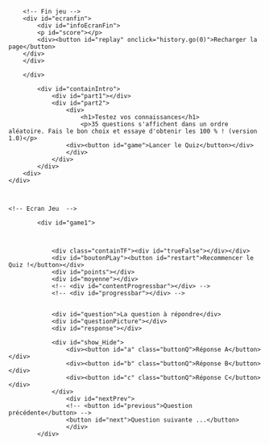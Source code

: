 <!DOCTYPE html>
<html lang="fr">
<head>
    <title>Jeu v01 - Jeu quiz (exercice javascript)</title>
        <meta name="viewport" content="width=device-width, initial-scale=1.0">
		<meta charset="utf-8" />		
		<meta name="description" content="Jeu de quiz, exercice apprenant en javascript">
		<meta name="keywords" content="Javascript, js, tutoriel">
		<meta name="robots" content="ALL">
		<meta name="distribution" content="Global">
		<meta name="copyright" content="Emmanuel Trépant">
		<meta name="author" content="Emmanuel Trépant">
		<meta name="language" content="Fr">
		<meta name="doc-type" content="Public">
		<meta name="doc-class" content="Complet">
		<meta name="doc-rights" content="Domaine public">
		<meta name="DateCreated" content="19/06/2021">
		<meta property="og:title" content="Jeu quiz : Les races de chiens" />
		<meta property="og:description" content="eu quiz : Les races de chiens - Exercice apprentisage javascript" />
		<meta property="og:url" content="https://www.trepant.be/cv" />				
		<link rel="apple-touch-icon" href="apple-touch-icon-iphone.png" />
		<link rel="apple-touch-icon" sizes="72x72" href="apple-touch-icon-ipad.png" />
		<link rel="apple-touch-icon" sizes="114x114" href="apple-touch-icon-iphone-retina-display.png" />
        <link rel="icon" href="favicon.ico" />
        <link type="text/css" rel="stylesheet" href="set/css/reset.css">
        <link type="text/css" rel="stylesheet" href="set/css/stylesheet.css">
        <link rel="preconnect" href="https://fonts.gstatic.com">
        <link href="https://fonts.googleapis.com/css2?family=Dela+Gothic+One&display=swap" rel="stylesheet">
</head>
<body>

        <!-- Fin jeu -->
        <div id="ecranfin">
            <div id="infoEcranFin">
            <p id="score"></p>
            <div><button id="replay" onclick="history.go(0)">Recharger la page</button>
        </div>
        </div>

        </div>

<div id="mainContent">
    <!-- Ecran intro -->
            
            <div id="containIntro">
                <div id="part1"></div> 
                <div id="part2">     
                    <div>
                        <h1>Testez vos connaissances</h1>
                        <p>35 questions s'affichent dans un ordre aléatoire. Fais le bon choix et essaye d'obtenir les 100 % ! (version 1.0)</p>
                    <div><button id="game">Lancer le Quiz</button></div>
                    </div>     
                </div>
            </div>
        <div>
    </div>


    
    <!-- Ecran Jeu  -->

            <div id="game1">



                <div class="containTF"><div id="trueFalse"></div></div>
                <div id="boutonPLay"><button id="restart">Recommencer le Quiz !</button></div>
                <div id="points"></div>
                <div id="moyenne"></div>
                <!-- <div id="contentProgressbar"></div> -->
                <!-- <div id="progressbar"></div> -->
            
                
                <div id="question">La question à répondre</div>
                <div id="questionPicture"></div>
                <div id="response"></div> 

                <div id="show_Hide"> 
                    <div><button id="a" class="buttonQ">Réponse A</button></div>
                    <div><button id="b" class="buttonQ">Réponse B</button></div>
                    <div><button id="c" class="buttonQ">Réponse C</button></div>
                </div>         
                    <div id="nextPrev">
                    <!-- <button id="previous">Question précédente</button> -->
                    <button id="next">Question suivante ...</button>          
                    </div> 
            </div>

</div>
<!-- Fin mainContent -->
<script  type='module' src="set/js/script.js"></script>
</body>
</html>